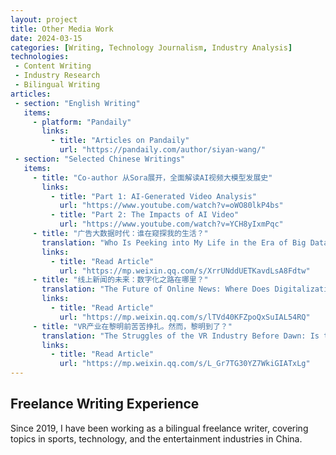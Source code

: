 ```yaml
---
layout: project
title: Other Media Work
date: 2024-03-15
categories: [Writing, Technology Journalism, Industry Analysis]
technologies:
 - Content Writing
 - Industry Research
 - Bilingual Writing
articles:
 - section: "English Writing"
   items:
     - platform: "Pandaily"
       links:
         - title: "Articles on Pandaily"
           url: "https://pandaily.com/author/siyan-wang/"
 - section: "Selected Chinese Writings"
   items:
     - title: "Co-author 从Sora展开，全面解读AI视频大模型发展史"
       links:
         - title: "Part 1: AI-Generated Video Analysis"
           url: "https://www.youtube.com/watch?v=oWO80lkP4bs"
         - title: "Part 2: The Impacts of AI Video"
           url: "https://www.youtube.com/watch?v=YCH8yIxmPqc"
     - title: "广告大数据时代：谁在窥探我的生活？"
       translation: "Who Is Peeking into My Life in the Era of Big Data Advertising?"
       links:
         - title: "Read Article"
           url: "https://mp.weixin.qq.com/s/XrrUNddUETKavdLsA8Fdtw"
     - title: "线上新闻的未来：数字化之路在哪里？"
       translation: "The Future of Online News: Where Does Digitalization Lead?"
       links:
         - title: "Read Article"
           url: "https://mp.weixin.qq.com/s/lTVd40KFZpoQxSuIAL54RQ"
     - title: "VR产业在黎明前苦苦挣扎。然而，黎明到了？"
       translation: "The Struggles of the VR Industry Before Dawn: Is the Dawn Finally Here?"
       links:
         - title: "Read Article"
           url: "https://mp.weixin.qq.com/s/L_Gr7TG30YZ7WkiGIATxLg"
---
```


## Freelance Writing Experience

Since 2019, I have been working as a bilingual freelance writer, covering topics in sports, technology, and the entertainment industries in China.